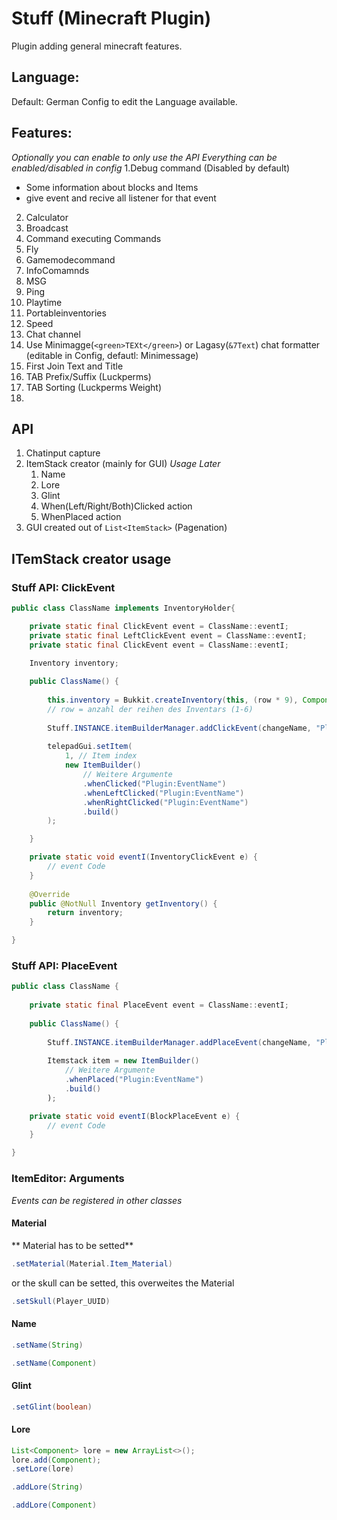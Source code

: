 # Stuff (Minecraft Plugin)
Plugin adding general minecraft features.

## Language:
Default: German
Config to edit the Language available.

## Features:
*Optionally you can enable to only use the API*
*Everything can be enabled/disabled in config*
1.Debug command (Disabled by default)
- Some information about blocks and Items
- give event and recive all listener for that event
2. Calculator
3. Broadcast
4. Command executing Commands
5. Fly
6. Gamemodecommand
7. InfoComamnds
8. MSG
9. Ping
10. Playtime
11. Portableinventories
12. Speed
13. Chat channel
14. Use Minimagge(`<green>TEXt</green>`) or Lagasy(`&7Text`) chat formatter (editable in Config, defautl: Minimessage)
15. First Join Text and Title
16. TAB Prefix/Suffix (Luckperms)
17. TAB Sorting (Luckperms Weight)
18.  

## API
1. Chatinput capture
2. ItemStack creator (mainly for GUI) *Usage Later*
   1. Name
   2. Lore
   3. Glint
   4. When(Left/Right/Both)Clicked action 
   5. WhenPlaced action
4. GUI created out of `List<ItemStack>` (Pagenation)

## ITemStack creator usage
### Stuff API: ClickEvent
```java
public class ClassName implements InventoryHolder{

	private static final ClickEvent event = ClassName::eventI;
	private static final LeftClickEvent event = ClassName::eventI;
	private static final ClickEvent event = ClassName::eventI;

	Inventory inventory;
	
	public ClassName() {
	
		this.inventory = Bukkit.createInventory(this, (row * 9), Component.Text();
		// row = anzahl der reihen des Inventars (1-6)
	
		Stuff.INSTANCE.itemBuilderManager.addClickEvent(changeName, "Plugin:EventName");
			
		telepadGui.setItem(
			1, // Item index
			new ItemBuilder()
				// Weitere Argumente
				.whenClicked("Plugin:EventName")
				.whenLeftClicked("Plugin:EventName")
				.whenRightClicked("Plugin:EventName")
				.build()
		);

	}

	private static void eventI(InventoryClickEvent e) {
		// event Code
	}
	
	@Override
	public @NotNull Inventory getInventory() {
		return inventory;
	}

}
```
### Stuff API: PlaceEvent
```java
public class ClassName {
	
	private static final PlaceEvent event = ClassName::eventI;
	
	public ClassName() {
		
		Stuff.INSTANCE.itemBuilderManager.addPlaceEvent(changeName, "Plugin:EventName");
		
		Itemstack item = new ItemBuilder()
			// Weitere Argumente
			.whenPlaced("Plugin:EventName")
			.build()
		);

	private static void eventI(BlockPlaceEvent e) {
		// event Code
	}

}
```
### ItemEditor: Arguments
*Events can be registered in other classes*
#### Material
** Material has to be setted**
```java
.setMaterial(Material.Item_Material)
```
or the skull can be setted, this overweites the Material
```java
.setSkull(Player_UUID)
```
#### Name
```java
.setName(String)
```
```java
.setName(Component)
```
#### Glint
```java
.setGlint(boolean)
```
#### Lore
```java
List<Component> lore = new ArrayList<>();
lore.add(Component);
.setLore(lore)
```
```java
.addLore(String)
```
```java
.addLore(Component)
```

